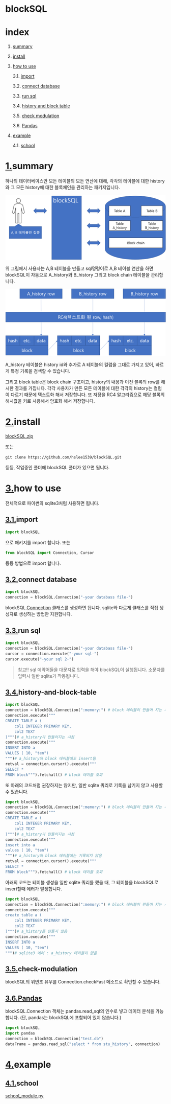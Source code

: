 blockSQL
======
# index
1. [summary](#1summary)

2. [install](#2install)

3. [how to use](#3how-to-use)

    3.1. [import](#3.1import)

    3.2. [connect database](#3.2connect-database)

    3.3. [run sql](#3.3run-sql)

    3.4. [history and block table](#3.4.history-and-block-table)

    3.5. [check modulation](#3.5check-modulation)
    
    3.6. [Pandas](#3.6Pandas)

4. [example](#4예제)

    4.1. [school](#4.1school)



# [1.](#index)summary

 하나의 데이터베이스안 모든 테이블의 모든 연산에 대해, 각각의 테이블에 대한 history와 그 모든 history에 대한 블록체인을 관리하는 패키지입니다.

![구조설명](./doc/구조.png)

 위 그림에서 사용자는 A,B 테이블을 만들고 sql명령어로 A,B 테이블 연산을 하면 blockSQL이 자동으로 A_history와 B_history 그리고 block chain 테이블을 관리합니다.

 ![구조설명2](./doc/block-history-구조.png)

A_history 테이블은 history id와 추가로 A 테이블의 컬럼을 그대로 가지고 있어, 빠르게 특정 기록을 검색할 수 있습니다.

그리고 block table은 block chain 구조이고, history의 내용과 이전 블록의 row를 해시한 결과를 가집니다. 각각 사용자가 만든 모든 테이블에 대한 각각의 history는 컬럼이 다르기 때문에 텍스트화 해서 저장합니다. 또 저장을 RC4 알고리즘으로 해당 블록의 해시값을 키로 사용해서 암호화 해서 저장합니다.

# [2.](#index)install

[blockSQL.zip](https://github.com/hslee1539/blockSQL/archive/master.zip)

또는

`git clone https://github.com/hslee1539/blockSQL.git`

등등, 작업중인 폴더에 blockSQL 폴더가 있으면 됩니다.

# [3.](#index)how to use
전체적으로 파이썬의 sqlite3처럼 사용하면 됩니다.
## [3.1.](#3.how-to-use)import
~~~python
import blockSQL
~~~
으로 패키지를 import 합니다. 또는
~~~python
from blockSQL import Connection, Cursor
~~~
등등 방법으로 import 합니다.

## [3.2.](#3.how-to-use)connect database
~~~python
import blockSQL
connection = blockSQL.Connection("-your databass file-")
~~~
blockSQL.[Connection](./connection_module.py) 클래스를 생성하면 됩니다.
sqlite와 다르게 클래스를 직접 생성자로 생성하는 방법만 지원합니다.
## [3.3.](#3how-to-use)run sql
~~~python
import blockSQL
connection = blockSQL.Connection("-your databass file-")
cursor = connection.execute("-your sql-")
cursor.execute("-your sql 2-")
~~~
>참고!! sql 예약어들을 대문자로 입력을 해야 blockSQL이  실행됩니다. 소문자를 입력시 일반 sqlite가 작동됩니다.

## [3.4.](#3how-to-use)history-and-block-table
~~~python
import blockSQL
connection = blockSQL.Connection(":memory:") # block 테이블이 만들어 지는 시점
connection.execute("""
CREATE TABLE a (
    col1 INTEGER PRIMARY KEY,
    col2 TEXT
)""")# a_history가 만들어지는 시점
connection.execute("""
INSERT INTO a
VALUES ( 10, "ten")
""")# a_history와 block 테이블에도 insert됨
retval = connection.cursor().execute("""
SELECT *
FROM block""").fetchall() # block 테이블 조회
~~~
또 아래의 코드처럼 권장하지는 않지만, 일반 sqlite 쿼리로 기록을 남기지 않고 사용할 수 있습니다.
~~~python
import blockSQL
connection = blockSQL.Connection(":memory:") # block 테이블이 만들어 지는 시점
connection.execute("""
CREATE TABLE a (
    col1 INTEGER PRIMARY KEY,
    col2 TEXT
)""")# a_history가 만들어지는 시점
connection.execute("""
insert into a
values ( 10, "ten")
""")# a_history와 block 테이블에는 기록되지 않음
retval = connection.cursor().execute("""
SELECT *
FROM block""").fetchall() # block 테이블 조회
~~~

아래의 코드는 테이블 생성을 일반 sqlite 쿼리를 했을 때, 그 테이블을 blockSQL로 insert할때 에러가 발생합니다.
~~~python
import blockSQL
connection = blockSQL.Connection(":memory:") # block 테이블이 만들어 지는 시점
connection.execute("""
create table a (
    col1 INTEGER PRIMARY KEY,
    col2 TEXT
)""")# a_history를 만들지 않음
connection.execute("""
INSERT INTO a
VALUES ( 10, "ten")
""")# sqlite3 에러 : a_history 테이블이 없음
~~~
## [3.5.](#3how-to-use)check-modulation
blockSQL의 위변조 유무를 Connection.checkFast 메소드로 확인할 수 있습니다.

## [3.6.](#3how-to-use)[Pandas](https://pandas.pydata.org/)
blockSQL.Connection 객체는 pandas.read_sql의 인수로 넣고 데이터 분석을 가능합니다. (단, pandas는 blockSQL에 포함되어 있지 않습니다.)
~~~python
import blockSQL
import pandas
connection = blockSQL.Connection("test.db")
dataFrame = pandas.read_sql("select * from stu_history", connection)
~~~


# [4.](#index)example
## [4.1.](#3.example)school
[school_module.py](./example/school_module.py)

